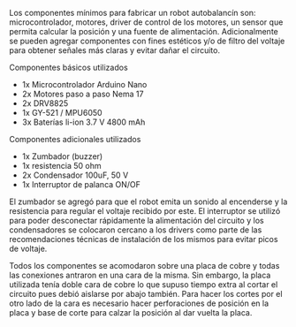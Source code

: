 Los componentes mínimos para fabricar un robot autobalancín son: microcontrolador, motores, driver de control de los motores, un sensor que permita calcular la posición y una fuente de alimentación. Adicionalmente se pueden agregar componentes con fines estéticos y/o de filtro del voltaje para obtener señales más claras y evitar dañar el circuito.

Componentes básicos utilizados

- 1x Microcontrolador Arduino Nano
- 2x Motores paso a paso Nema 17
- 2x DRV8825
- 1x GY-521 / MPU6050
- 3x Baterías li-ion 3.7 V 4800 mAh

Componentes adicionales utilizados

- 1x Zumbador (buzzer)
- 1x resistencia 50 ohm
- 2x Condensador 100uF, 50 V
- 1x Interruptor de palanca ON/OF

El zumbador se agregó para que el robot emita un sonido al encenderse y la resistencia para regular el voltaje recibido por este. El interruptor se utilizó para poder desconectar rápidamente la alimentación del circuito y los condensadores se colocaron cercano a los drivers como parte de las recomendaciones técnicas de instalación de los mismos para evitar picos de voltaje.

Todos los componentes se acomodaron sobre una placa de cobre y todas las conexiones antraron en una cara de la misma. Sin embargo, la placa utilizada tenía doble cara de cobre lo que supuso tiempo extra al cortar el circuito pues debió aislarse por abajo también. Para hacer los cortes por el otro lado de la cara es necesario hacer perforaciones de posición en la placa y base de corte para calzar la posición al dar vuelta la placa.
